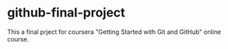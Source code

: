 # github-final-project
This a final prject for coursera "Getting Started with Git and GitHub" online course.
